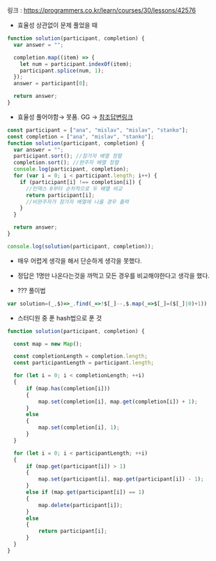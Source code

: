 링크 : https://programmers.co.kr/learn/courses/30/lessons/42576
- 효율성 상관없이 문제 풀었을 때

```jsx
function solution(participant, completion) {
  var answer = "";

  completion.map((item) => {
    let num = participant.indexOf(item);
    participant.splice(num, 1);
  });
  answer = participant[0];

  return answer;
}
```

- 효율성 풀어야함→ 못품. GG → [참조답변링크](https://wooder2050.medium.com/%EC%95%8C%EA%B3%A0%EB%A6%AC%EC%A6%98-%EC%99%84%EC%A3%BC%ED%95%98%EC%A7%80-%EB%AA%BB%ED%95%9C-%EC%84%A0%EC%88%98-javascript-2ecb52443e8d)

```jsx
const participant = ["ana", "mislav", "mislav", "stanko"];
const completion = ["ana", "mislav", "stanko"];
function solution(participant, completion) {
  var answer = "";
  participant.sort(); //참가자 배열 정렬
  completion.sort(); //완주자 배열 정렬
  console.log(participant, completion);
  for (var i = 0; i < participant.length; i++) {
    if (participant[i] !== completion[i]) {
      //인덱스 0부터 순차적으로 두 배열 비교
      return participant[i];
      //비완주자가 참가자 배열에 나올 경우 출력
    }
  }

  return answer;
}

console.log(solution(participant, completion));
```

- 매우 어렵게 생각을 해서 단순하게 생각을 못했다.
- 정답은 1명만 나온다는것을 까먹고 모든 경우를 비교해야한다고 생각을 했다.

- ??? 풀이법

```jsx
var solution=(_,$)=>_.find(_=>!$[_]--,$.map(_=>$[_]=($[_]|0)+1))
```

- 스터디원 중 푼 hash법으로 푼 것

```jsx
function solution(participant, completion) {

  const map = new Map();

  const completionLength = completion.length;
  const participantLength = participant.length;

  for (let i = 0; i < completionLength; ++i)
  {
      if (map.has(completion[i]))
      {
          map.set(completion[i], map.get(completion[i]) + 1);
      }
      else
      {
          map.set(completion[i], 1);
      }
  }

  for (let i = 0; i < participantLength; ++i)
  {
      if (map.get(participant[i]) > 1)
      {
          map.set(participant[i], map.get(participant[i]) - 1);
      }
      else if (map.get(participant[i]) == 1)
      {
          map.delete(participant[i]);
      }
      else
      {
          return participant[i];
      }
  }
}
```
